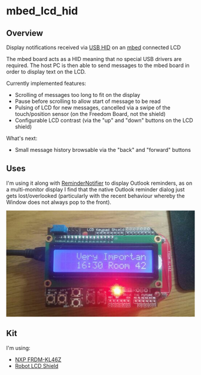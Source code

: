 # mbed_lcd_hid

## Overview

Display notifications received via [USB HID](https://en.wikipedia.org/wiki/USB_human_interface_device_class) on an [mbed](http://mbed.org) connected LCD

The mbed board acts as a HID meaning that no special USB drivers are required.  The host PC is then able to send messages to the mbed board in order to display text on the LCD.

Currently implemented features:
* Scrolling of messages too long to fit on the display
* Pause before scrolling to allow start of message to be read
* Pulsing of LCD for new messages, cancelled via a swipe of the touch/position sensor (on the Freedom Board, not the shield)
* Configurable LCD contrast (via the "up" and "down" buttons on the LCD shield)

What's next:
* Small message history browsable via the "back" and "forward" buttons

## Uses

I'm using it along with [ReminderNotifier](https://github.com/bright-tools/ReminderNotifier) to display Outlook reminders, as on a multi-monitor display I find that the native Outlook reminder dialog just gets lost/overlooked (particularly with the recent behaviour whereby the Window does not always pop to the front).

![Photo of mbed_lcd_hid in action](pics/example.jpeg)

## Kit

I'm using:
* [NXP FRDM-KL46Z](https://developer.mbed.org/platforms/FRDM-KL46Z/)
* [Robot LCD Shield](https://www.dfrobot.com/product-51.html)

